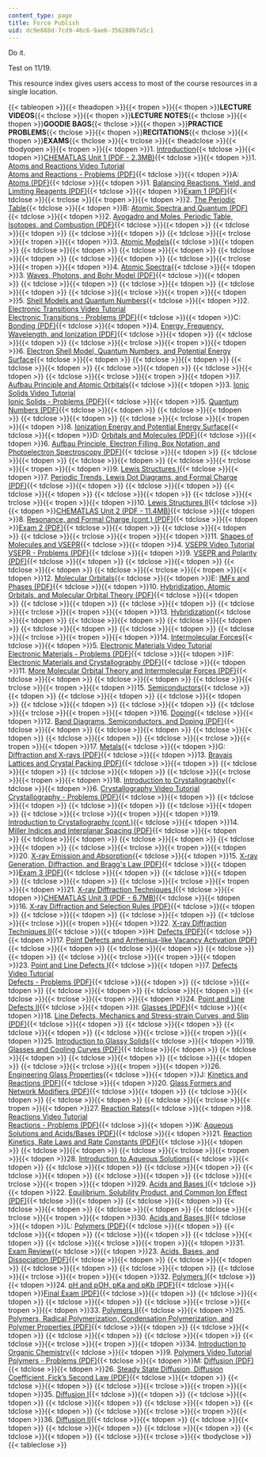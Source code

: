 ```yaml
---
content_type: page
title: Force Publish
uid: dc9e888d-7cd9-46c6-9ae6-356280b7a5c1
---
```

Do it.

Test on 11/19.

This resource index gives users access to most of the course resources in a single location.

{{< tableopen >}}{{< theadopen >}}{{< tropen >}}{{< thopen >}}**LECTURE VIDEOS**{{< thclose >}}{{< thopen >}}**LECTURE NOTES**{{< thclose >}}{{< thopen >}}**GOODIE BAGS**{{< thclose >}}{{< thopen >}}**PRACTICE PROBLEMS**{{< thclose >}}{{< thopen >}}**RECITATIONS**{{< thclose >}}{{< thopen >}}**EXAMS**{{< thclose >}}{{< trclose >}}{{< theadclose >}}{{< tbodyopen >}}{{< tropen >}}{{< tdopen >}}1\. [Introduction](https://ocw.mit.edu/courses/materials-science-and-engineering/3-091-introduction-to-solid-state-chemistry-fall-2018/lecture-videos/lecture-1){{< tdclose >}}{{< tdopen >}}[CHEMATLAS Unit 1 (PDF - 2.3MB)](https://ocw.mit.edu/courses/materials-science-and-engineering/3-091-introduction-to-solid-state-chemistry-fall-2018/readings/MIT3_091F18_ChemATLAS_1.pdf){{< tdclose >}}{{< tdopen >}}1\. [Atoms and Reactions Video Tutorial](https://ocw.mit.edu/courses/materials-science-and-engineering/3-091-introduction-to-solid-state-chemistry-fall-2018/goodie-bags#GB1)  
[Atoms and Reactions - Problems (PDF)](https://ocw.mit.edu/courses/materials-science-and-engineering/3-091-introduction-to-solid-state-chemistry-fall-2018/goodie-bags/MIT3_091F18_GB1.pdf){{< tdclose >}}{{< tdopen >}}A: [Atoms (PDF)](https://ocw.mit.edu/courses/materials-science-and-engineering/3-091-introduction-to-solid-state-chemistry-fall-2018/practice-problems/MIT3_091F18_PPA.pdf){{< tdclose >}}{{< tdopen >}}1\. [Balancing Reactions, Yield, and Limiting Reagents (PDF)](https://ocw.mit.edu/courses/materials-science-and-engineering/3-091-introduction-to-solid-state-chemistry-fall-2018/recitations/MIT3_091F18_REC1.pdf){{< tdclose >}}{{< tdopen >}}[Exam 1 (PDF)](https://ocw.mit.edu/courses/materials-science-and-engineering/3-091-introduction-to-solid-state-chemistry-fall-2018/exams-and-quizzes/MIT3_091F18_Exam1.pdf){{< tdclose >}}{{< trclose >}}{{< tropen >}}{{< tdopen >}}2\. [The Periodic Table](https://ocw.mit.edu/courses/materials-science-and-engineering/3-091-introduction-to-solid-state-chemistry-fall-2018/lecture-videos/lecture-2){{< tdclose >}}{{< tdopen >}}B: [Atomic Spectra and Quantum (PDF)](https://ocw.mit.edu/courses/materials-science-and-engineering/3-091-introduction-to-solid-state-chemistry-fall-2018/practice-problems/MIT3_091F18_PPB.pdf){{< tdclose >}}{{< tdopen >}}2\. [Avogadro and Moles, Periodic Table, Isotopes, and Combustion (PDF)](https://ocw.mit.edu/courses/materials-science-and-engineering/3-091-introduction-to-solid-state-chemistry-fall-2018/recitations/MIT3_091F18_REC2.pdf){{< tdclose >}}{{< tdopen >}} {{< tdclose >}}{{< tdopen >}} {{< tdclose >}}{{< tdopen >}} {{< tdclose >}}{{< trclose >}}{{< tropen >}}{{< tdopen >}}3\. [Atomic Models](https://ocw.mit.edu/courses/materials-science-and-engineering/3-091-introduction-to-solid-state-chemistry-fall-2018/lecture-videos/lecture-3){{< tdclose >}}{{< tdopen >}} {{< tdclose >}}{{< tdopen >}} {{< tdclose >}}{{< tdopen >}} {{< tdclose >}}{{< tdopen >}} {{< tdclose >}}{{< tdopen >}} {{< tdclose >}}{{< trclose >}}{{< tropen >}}{{< tdopen >}}4\. [Atomic Spectra](https://ocw.mit.edu/courses/materials-science-and-engineering/3-091-introduction-to-solid-state-chemistry-fall-2018/lecture-videos/lecture-4){{< tdclose >}}{{< tdopen >}}3\. [Waves, Photons, and Bohr Model (PDF)](https://ocw.mit.edu/courses/materials-science-and-engineering/3-091-introduction-to-solid-state-chemistry-fall-2018/recitations/MIT3_091F18_REC3.pdf){{< tdclose >}}{{< tdopen >}} {{< tdclose >}}{{< tdopen >}} {{< tdclose >}}{{< tdopen >}} {{< tdclose >}}{{< tdopen >}} {{< tdclose >}}{{< trclose >}}{{< tropen >}}{{< tdopen >}}5\. [Shell Models and Quantum Numbers](https://ocw.mit.edu/courses/materials-science-and-engineering/3-091-introduction-to-solid-state-chemistry-fall-2018/lecture-videos/lecture-5){{< tdclose >}}{{< tdopen >}}2\. [Electronic Transitions Video Tutorial](https://ocw.mit.edu/courses/materials-science-and-engineering/3-091-introduction-to-solid-state-chemistry-fall-2018/goodie-bags#GB2)  
[Electronic Transitions - Problems (PDF)](https://ocw.mit.edu/courses/materials-science-and-engineering/3-091-introduction-to-solid-state-chemistry-fall-2018/goodie-bags/MIT3_091F18_GB2.pdf){{< tdclose >}}{{< tdopen >}}C: [Bonding (PDF)](https://ocw.mit.edu/courses/materials-science-and-engineering/3-091-introduction-to-solid-state-chemistry-fall-2018/practice-problems/MIT3_091F18_PPC.pdf){{< tdclose >}}{{< tdopen >}}4\. [Energy, Frequency, Wavelength, and Ionization (PDF)](https://ocw.mit.edu/courses/materials-science-and-engineering/3-091-introduction-to-solid-state-chemistry-fall-2018/recitations/MIT3_091F18_REC4.pdf){{< tdclose >}}{{< tdopen >}} {{< tdclose >}}{{< tdopen >}} {{< tdclose >}}{{< trclose >}}{{< tropen >}}{{< tdopen >}}6\. [Electron Shell Model, Quantum Numbers, and Potential Energy Surface](https://ocw.mit.edu/courses/materials-science-and-engineering/3-091-introduction-to-solid-state-chemistry-fall-2018/lecture-videos/lecture-6){{< tdclose >}}{{< tdopen >}} {{< tdclose >}}{{< tdopen >}} {{< tdclose >}}{{< tdopen >}} {{< tdclose >}}{{< tdopen >}} {{< tdclose >}}{{< tdopen >}} {{< tdclose >}}{{< trclose >}}{{< tropen >}}{{< tdopen >}}7\. [Aufbau Principle and Atomic Orbitals](https://ocw.mit.edu/courses/materials-science-and-engineering/3-091-introduction-to-solid-state-chemistry-fall-2018/lecture-videos/lecture-7){{< tdclose >}}{{< tdopen >}}3\. [Ionic Solids Video Tutorial](https://ocw.mit.edu/courses/materials-science-and-engineering/3-091-introduction-to-solid-state-chemistry-fall-2018/goodie-bags#GB3)  
[Ionic Solids - Problems (PDF)](https://ocw.mit.edu/courses/materials-science-and-engineering/3-091-introduction-to-solid-state-chemistry-fall-2018/goodie-bags/MIT3_091F18_GB3.pdf){{< tdclose >}}{{< tdopen >}}5\. [Quantum Numbers (PDF)](https://ocw.mit.edu/courses/materials-science-and-engineering/3-091-introduction-to-solid-state-chemistry-fall-2018/recitations/MIT3_091F18_REC5.pdf){{< tdclose >}}{{< tdopen >}} {{< tdclose >}}{{< tdopen >}} {{< tdclose >}}{{< tdopen >}} {{< tdclose >}}{{< trclose >}}{{< tropen >}}{{< tdopen >}}8\. [Ionization Energy and Potential Energy Surface](https://ocw.mit.edu/courses/materials-science-and-engineering/3-091-introduction-to-solid-state-chemistry-fall-2018/lecture-videos/lecture-8){{< tdclose >}}{{< tdopen >}}D: [Orbitals and Molecules (PDF)](https://ocw.mit.edu/courses/materials-science-and-engineering/3-091-introduction-to-solid-state-chemistry-fall-2018/practice-problems/MIT3_091F18_PPD.pdf){{< tdclose >}}{{< tdopen >}}6\. [Aufbau Principle, Electron Filling, Box Notation, and Photoelectron Spectroscopy (PDF)](https://ocw.mit.edu/courses/materials-science-and-engineering/3-091-introduction-to-solid-state-chemistry-fall-2018/recitations/MIT3_091F18_REC6.pdf){{< tdclose >}}{{< tdopen >}} {{< tdclose >}}{{< tdopen >}} {{< tdclose >}}{{< tdopen >}} {{< tdclose >}}{{< trclose >}}{{< tropen >}}{{< tdopen >}}9\. [Lewis Structures I](https://ocw.mit.edu/courses/materials-science-and-engineering/3-091-introduction-to-solid-state-chemistry-fall-2018/lecture-videos/lecture-9){{< tdclose >}}{{< tdopen >}}7\. [Periodic Trends, Lewis Dot Diagrams, and Formal Charge (PDF)](https://ocw.mit.edu/courses/materials-science-and-engineering/3-091-introduction-to-solid-state-chemistry-fall-2018/recitations/MIT3_091F18_REC7.pdf){{< tdclose >}}{{< tdopen >}} {{< tdclose >}}{{< tdopen >}} {{< tdclose >}}{{< tdopen >}} {{< tdclose >}}{{< tdopen >}} {{< tdclose >}}{{< trclose >}}{{< tropen >}}{{< tdopen >}}10\. [Lewis Structures II](https://ocw.mit.edu/courses/materials-science-and-engineering/3-091-introduction-to-solid-state-chemistry-fall-2018/lecture-videos/lecture-10){{< tdclose >}}{{< tdopen >}}[CHEMATLAS Unit 2 (PDF - 11.4MB)](https://ocw.mit.edu/courses/materials-science-and-engineering/3-091-introduction-to-solid-state-chemistry-fall-2018/readings/MIT3_091F18_ChemATLAS_2.pdf){{< tdclose >}}{{< tdopen >}}8\. [Resonance, and Formal Charge (cont.) (PDF)](https://ocw.mit.edu/courses/materials-science-and-engineering/3-091-introduction-to-solid-state-chemistry-fall-2018/recitations/MIT3_091F18_REC8.pdf){{< tdclose >}}{{< tdopen >}}[Exam 2 (PDF)](https://ocw.mit.edu/courses/materials-science-and-engineering/3-091-introduction-to-solid-state-chemistry-fall-2018/exams-and-quizzes/MIT3_091F18_Exam2.pdf){{< tdclose >}}{{< tdopen >}} {{< tdclose >}}{{< tdopen >}} {{< tdclose >}}{{< trclose >}}{{< tropen >}}{{< tdopen >}}11\. [Shapes of Molecules and VSEPR](https://ocw.mit.edu/courses/materials-science-and-engineering/3-091-introduction-to-solid-state-chemistry-fall-2018/lecture-videos/lecture-11){{< tdclose >}}{{< tdopen >}}4\. [VSEPR Video Tutorial](https://ocw.mit.edu/courses/materials-science-and-engineering/3-091-introduction-to-solid-state-chemistry-fall-2018/goodie-bags#GB4)  
[VSEPR - Problems (PDF)](https://ocw.mit.edu/courses/materials-science-and-engineering/3-091-introduction-to-solid-state-chemistry-fall-2018/goodie-bags/MIT3_091F18_GB4.pdf){{< tdclose >}}{{< tdopen >}}9\. [VSEPR and Polarity (PDF)](https://ocw.mit.edu/courses/materials-science-and-engineering/3-091-introduction-to-solid-state-chemistry-fall-2018/recitations/MIT3_091F18_REC9.pdf){{< tdclose >}}{{< tdopen >}} {{< tdclose >}}{{< tdopen >}} {{< tdclose >}}{{< tdopen >}} {{< tdclose >}}{{< trclose >}}{{< tropen >}}{{< tdopen >}}12\. [Molecular Orbitals](https://ocw.mit.edu/courses/materials-science-and-engineering/3-091-introduction-to-solid-state-chemistry-fall-2018/lecture-videos/lecture-12){{< tdclose >}}{{< tdopen >}}E: [IMFs and Phases (PDF)](https://ocw.mit.edu/courses/materials-science-and-engineering/3-091-introduction-to-solid-state-chemistry-fall-2018/practice-problems/MIT3_091F18_PPE.pdf){{< tdclose >}}{{< tdopen >}}10\. [Hybridization, Atomic Orbitals, and Molecular Orbital Theory (PDF)](https://ocw.mit.edu/courses/materials-science-and-engineering/3-091-introduction-to-solid-state-chemistry-fall-2018/recitations/MIT3_091F18_REC10.pdf){{< tdclose >}}{{< tdopen >}} {{< tdclose >}}{{< tdopen >}} {{< tdclose >}}{{< tdopen >}} {{< tdclose >}}{{< trclose >}}{{< tropen >}}{{< tdopen >}}13\. [Hybridization](https://ocw.mit.edu/courses/materials-science-and-engineering/3-091-introduction-to-solid-state-chemistry-fall-2018/lecture-videos/lecture-13){{< tdclose >}}{{< tdopen >}} {{< tdclose >}}{{< tdopen >}} {{< tdclose >}}{{< tdopen >}} {{< tdclose >}}{{< tdopen >}} {{< tdclose >}}{{< tdopen >}} {{< tdclose >}}{{< trclose >}}{{< tropen >}}{{< tdopen >}}14\. [Intermolecular Forces](https://ocw.mit.edu/courses/materials-science-and-engineering/3-091-introduction-to-solid-state-chemistry-fall-2018/lecture-videos/lecture-14){{< tdclose >}}{{< tdopen >}}5\. [Electronic Materials Video Tutorial](https://ocw.mit.edu/courses/materials-science-and-engineering/3-091-introduction-to-solid-state-chemistry-fall-2018/goodie-bags#GB5)  
[Electronic Materials - Problems (PDF)](https://ocw.mit.edu/courses/materials-science-and-engineering/3-091-introduction-to-solid-state-chemistry-fall-2018/goodie-bags/MIT3_091F18_GB5.pdf){{< tdclose >}}{{< tdopen >}}F: [Electronic Materials and Crystallography (PDF)](https://ocw.mit.edu/courses/materials-science-and-engineering/3-091-introduction-to-solid-state-chemistry-fall-2018/practice-problems/MIT3_091F18_PPF.pdf){{< tdclose >}}{{< tdopen >}}11\. [More Molecular Orbital Theory and Intermolecular Forces (PDF)](https://ocw.mit.edu/courses/materials-science-and-engineering/3-091-introduction-to-solid-state-chemistry-fall-2018/recitations/MIT3_091F18_REC11.pdf){{< tdclose >}}{{< tdopen >}} {{< tdclose >}}{{< tdopen >}} {{< tdclose >}}{{< trclose >}}{{< tropen >}}{{< tdopen >}}15\. [Semiconductors](https://ocw.mit.edu/courses/materials-science-and-engineering/3-091-introduction-to-solid-state-chemistry-fall-2018/lecture-videos/lecture-15){{< tdclose >}}{{< tdopen >}} {{< tdclose >}}{{< tdopen >}} {{< tdclose >}}{{< tdopen >}} {{< tdclose >}}{{< tdopen >}} {{< tdclose >}}{{< tdopen >}} {{< tdclose >}}{{< trclose >}}{{< tropen >}}{{< tdopen >}}16\. [Doping](https://ocw.mit.edu/courses/materials-science-and-engineering/3-091-introduction-to-solid-state-chemistry-fall-2018/lecture-videos/lecture-16){{< tdclose >}}{{< tdopen >}}12\. [Band Diagrams, Semiconductors, and Doping (PDF)](https://ocw.mit.edu/courses/materials-science-and-engineering/3-091-introduction-to-solid-state-chemistry-fall-2018/recitations/MIT3_091F18_REC12.pdf){{< tdclose >}}{{< tdopen >}} {{< tdclose >}}{{< tdopen >}} {{< tdclose >}}{{< tdopen >}} {{< tdclose >}}{{< tdopen >}} {{< tdclose >}}{{< trclose >}}{{< tropen >}}{{< tdopen >}}17\. [Metals](https://ocw.mit.edu/courses/materials-science-and-engineering/3-091-introduction-to-solid-state-chemistry-fall-2018/lecture-videos/lecture-17){{< tdclose >}}{{< tdopen >}}G: [Diffraction and X-rays (PDF)](https://ocw.mit.edu/courses/materials-science-and-engineering/3-091-introduction-to-solid-state-chemistry-fall-2018/practice-problems/MIT3_091F18_PPG.pdf){{< tdclose >}}{{< tdopen >}}13\. [Bravais Lattices and Crystal Packing (PDF)](https://ocw.mit.edu/courses/materials-science-and-engineering/3-091-introduction-to-solid-state-chemistry-fall-2018/recitations/MIT3_091F18_REC13.pdf){{< tdclose >}}{{< tdopen >}} {{< tdclose >}}{{< tdopen >}} {{< tdclose >}}{{< tdopen >}} {{< tdclose >}}{{< trclose >}}{{< tropen >}}{{< tdopen >}}18\. [Introduction to Crystallography](https://ocw.mit.edu/courses/materials-science-and-engineering/3-091-introduction-to-solid-state-chemistry-fall-2018/lecture-videos/lecture-18){{< tdclose >}}{{< tdopen >}}6\. [Crystallography Video Tutorial](https://ocw.mit.edu/courses/materials-science-and-engineering/3-091-introduction-to-solid-state-chemistry-fall-2018/goodie-bags#GB6)  
[Crystallography - Problems (PDF)](https://ocw.mit.edu/courses/materials-science-and-engineering/3-091-introduction-to-solid-state-chemistry-fall-2018/goodie-bags/MIT3_091F18_GB6.pdf){{< tdclose >}}{{< tdopen >}} {{< tdclose >}}{{< tdopen >}} {{< tdclose >}}{{< tdopen >}} {{< tdclose >}}{{< tdopen >}} {{< tdclose >}}{{< trclose >}}{{< tropen >}}{{< tdopen >}}19\. [Introduction to Crystallography (cont.)](https://ocw.mit.edu/courses/materials-science-and-engineering/3-091-introduction-to-solid-state-chemistry-fall-2018/lecture-videos/lecture-19){{< tdclose >}}{{< tdopen >}}14\. [Miller Indices and Interplanar Spacing (PDF)](https://ocw.mit.edu/courses/materials-science-and-engineering/3-091-introduction-to-solid-state-chemistry-fall-2018/recitations/MIT3_091F18_REC14.pdf){{< tdclose >}}{{< tdopen >}} {{< tdclose >}}{{< tdopen >}} {{< tdclose >}}{{< tdopen >}} {{< tdclose >}}{{< tdopen >}} {{< tdclose >}}{{< trclose >}}{{< tropen >}}{{< tdopen >}}20\. [X-ray Emission and Absorption](https://ocw.mit.edu/courses/materials-science-and-engineering/3-091-introduction-to-solid-state-chemistry-fall-2018/lecture-videos/lecture-20){{< tdclose >}}{{< tdopen >}}15\. [X-ray Generation, Diffraction, and Bragg's Law (PDF)](https://ocw.mit.edu/courses/materials-science-and-engineering/3-091-introduction-to-solid-state-chemistry-fall-2018/recitations/MIT3_091F18_REC15.pdf){{< tdclose >}}{{< tdopen >}}[Exam 3 (PDF)](https://ocw.mit.edu/courses/materials-science-and-engineering/3-091-introduction-to-solid-state-chemistry-fall-2018/exams-and-quizzes/MIT3_091F18_Exam3.pdf){{< tdclose >}}{{< tdopen >}} {{< tdclose >}}{{< tdopen >}} {{< tdclose >}}{{< tdopen >}} {{< tdclose >}}{{< trclose >}}{{< tropen >}}{{< tdopen >}}21\. [X-ray Diffraction Techniques I](https://ocw.mit.edu/courses/materials-science-and-engineering/3-091-introduction-to-solid-state-chemistry-fall-2018/lecture-videos/lecture-21){{< tdclose >}}{{< tdopen >}}[CHEMATLAS Unit 3 (PDF - 6.7MB)](https://ocw.mit.edu/courses/materials-science-and-engineering/3-091-introduction-to-solid-state-chemistry-fall-2018/readings/MIT3_091F18_ChemATLAS_3.pdf){{< tdclose >}}{{< tdopen >}}16\. [X-ray Diffraction and Selection Rules (PDF)](https://ocw.mit.edu/courses/materials-science-and-engineering/3-091-introduction-to-solid-state-chemistry-fall-2018/recitations/MIT3_091F18_REC16.pdf){{< tdclose >}}{{< tdopen >}} {{< tdclose >}}{{< tdopen >}} {{< tdclose >}}{{< tdopen >}} {{< tdclose >}}{{< trclose >}}{{< tropen >}}{{< tdopen >}}22\. [X-ray Diffraction Techniques II](https://ocw.mit.edu/courses/materials-science-and-engineering/3-091-introduction-to-solid-state-chemistry-fall-2018/lecture-videos/lecture-22){{< tdclose >}}{{< tdopen >}}H: [Defects (PDF)](https://ocw.mit.edu/courses/materials-science-and-engineering/3-091-introduction-to-solid-state-chemistry-fall-2018/practice-problems/MIT3_091F18_PPH.pdf){{< tdclose >}}{{< tdopen >}}17\. [Point Defects and Arrhenius-like Vacancy Activation (PDF)](https://ocw.mit.edu/courses/materials-science-and-engineering/3-091-introduction-to-solid-state-chemistry-fall-2018/recitations/MIT3_091F18_REC17.pdf){{< tdclose >}}{{< tdopen >}} {{< tdclose >}}{{< tdopen >}} {{< tdclose >}}{{< tdopen >}} {{< tdclose >}}{{< trclose >}}{{< tropen >}}{{< tdopen >}}23\. [Point and Line Defects I](https://ocw.mit.edu/courses/materials-science-and-engineering/3-091-introduction-to-solid-state-chemistry-fall-2018/lecture-videos/lecture-23){{< tdclose >}}{{< tdopen >}}7\. [Defects Video Tutorial](https://ocw.mit.edu/courses/materials-science-and-engineering/3-091-introduction-to-solid-state-chemistry-fall-2018/goodie-bags#GB7)  
[Defects - Problems (PDF)](https://ocw.mit.edu/courses/materials-science-and-engineering/3-091-introduction-to-solid-state-chemistry-fall-2018/goodie-bags/MIT3_091F18_GB7.pdf){{< tdclose >}}{{< tdopen >}} {{< tdclose >}}{{< tdopen >}} {{< tdclose >}}{{< tdopen >}} {{< tdclose >}}{{< tdopen >}} {{< tdclose >}}{{< trclose >}}{{< tropen >}}{{< tdopen >}}24\. [Point and Line Defects II](https://ocw.mit.edu/courses/materials-science-and-engineering/3-091-introduction-to-solid-state-chemistry-fall-2018/lecture-videos/lecture-24){{< tdclose >}}{{< tdopen >}}I: [Glasses (PDF)](https://ocw.mit.edu/courses/materials-science-and-engineering/3-091-introduction-to-solid-state-chemistry-fall-2018/practice-problems/MIT3_091F18_PPI.pdf){{< tdclose >}}{{< tdopen >}}18\. [Line Defects, Mechanics and Stress-strain Curves, and Slip (PDF)](https://ocw.mit.edu/courses/materials-science-and-engineering/3-091-introduction-to-solid-state-chemistry-fall-2018/recitations/MIT3_091F18_REC18.pdf){{< tdclose >}}{{< tdopen >}} {{< tdclose >}}{{< tdopen >}} {{< tdclose >}}{{< tdopen >}} {{< tdclose >}}{{< trclose >}}{{< tropen >}}{{< tdopen >}}25\. [Introduction to Glassy Solids](https://ocw.mit.edu/courses/materials-science-and-engineering/3-091-introduction-to-solid-state-chemistry-fall-2018/lecture-videos/lecture-25){{< tdclose >}}{{< tdopen >}}19\. [Glasses and Cooling Curves (PDF)](https://ocw.mit.edu/courses/materials-science-and-engineering/3-091-introduction-to-solid-state-chemistry-fall-2018/recitations/MIT3_091F18_REC19.pdf){{< tdclose >}}{{< tdopen >}} {{< tdclose >}}{{< tdopen >}} {{< tdclose >}}{{< tdopen >}} {{< tdclose >}}{{< tdopen >}} {{< tdclose >}}{{< trclose >}}{{< tropen >}}{{< tdopen >}}26\. [Engineering Glass Properties](https://ocw.mit.edu/courses/materials-science-and-engineering/3-091-introduction-to-solid-state-chemistry-fall-2018/lecture-videos/lecture-26){{< tdclose >}}{{< tdopen >}}J: [Kinetics and Reactions (PDF)](https://ocw.mit.edu/courses/materials-science-and-engineering/3-091-introduction-to-solid-state-chemistry-fall-2018/practice-problems/MIT3_091F18_PPJ.pdf){{< tdclose >}}{{< tdopen >}}20\. [Glass Formers and Network Modifiers (PDF)](https://ocw.mit.edu/courses/materials-science-and-engineering/3-091-introduction-to-solid-state-chemistry-fall-2018/recitations/MIT3_091F18_REC20.pdf){{< tdclose >}}{{< tdopen >}} {{< tdclose >}}{{< tdopen >}} {{< tdclose >}}{{< tdopen >}} {{< tdclose >}}{{< trclose >}}{{< tropen >}}{{< tdopen >}}27\. [Reaction Rates](https://ocw.mit.edu/courses/materials-science-and-engineering/3-091-introduction-to-solid-state-chemistry-fall-2018/lecture-videos/lecture-27){{< tdclose >}}{{< tdopen >}}8\. [Reactions Video Tutorial](https://ocw.mit.edu/courses/materials-science-and-engineering/3-091-introduction-to-solid-state-chemistry-fall-2018/goodie-bags#GB8)  
[Reactions - Problems (PDF)](https://ocw.mit.edu/courses/materials-science-and-engineering/3-091-introduction-to-solid-state-chemistry-fall-2018/goodie-bags/MIT3_091F18_GB8.pdf){{< tdclose >}}{{< tdopen >}}K: [Aqueous Solutions and Acids/Bases (PDF)](https://ocw.mit.edu/courses/materials-science-and-engineering/3-091-introduction-to-solid-state-chemistry-fall-2018/practice-problems/MIT3_091F18_PPK.pdf){{< tdclose >}}{{< tdopen >}}21\. [Reaction Kinetics, Rate Laws and Rate Constants (PDF)](https://ocw.mit.edu/courses/materials-science-and-engineering/3-091-introduction-to-solid-state-chemistry-fall-2018/recitations/MIT3_091F18_REC21.pdf){{< tdclose >}}{{< tdopen >}} {{< tdclose >}}{{< tdopen >}} {{< tdclose >}}{{< trclose >}}{{< tropen >}}{{< tdopen >}}28\. [Introduction to Aqueous Solutions](https://ocw.mit.edu/courses/materials-science-and-engineering/3-091-introduction-to-solid-state-chemistry-fall-2018/lecture-videos/lecture-28){{< tdclose >}}{{< tdopen >}} {{< tdclose >}}{{< tdopen >}} {{< tdclose >}}{{< tdopen >}} {{< tdclose >}}{{< tdopen >}} {{< tdclose >}}{{< tdopen >}} {{< tdclose >}}{{< trclose >}}{{< tropen >}}{{< tdopen >}}29\. [Acids and Bases I](https://ocw.mit.edu/courses/materials-science-and-engineering/3-091-introduction-to-solid-state-chemistry-fall-2018/lecture-videos/lecture-29){{< tdclose >}}{{< tdopen >}}22\. [Equilibrium, Solubility Product, and Common Ion Effect (PDF)](https://ocw.mit.edu/courses/materials-science-and-engineering/3-091-introduction-to-solid-state-chemistry-fall-2018/recitations/MIT3_091F18_REC22.pdf){{< tdclose >}}{{< tdopen >}} {{< tdclose >}}{{< tdopen >}} {{< tdclose >}}{{< tdopen >}} {{< tdclose >}}{{< tdopen >}} {{< tdclose >}}{{< trclose >}}{{< tropen >}}{{< tdopen >}}30\. [Acids and Bases II](https://ocw.mit.edu/courses/materials-science-and-engineering/3-091-introduction-to-solid-state-chemistry-fall-2018/lecture-videos/lecture-30){{< tdclose >}}{{< tdopen >}}L: [Polymers (PDF)](https://ocw.mit.edu/courses/materials-science-and-engineering/3-091-introduction-to-solid-state-chemistry-fall-2018/practice-problems/MIT3_091F18_PPL.pdf){{< tdclose >}}{{< tdopen >}} {{< tdclose >}}{{< tdopen >}} {{< tdclose >}}{{< tdopen >}} {{< tdclose >}}{{< tdopen >}} {{< tdclose >}}{{< trclose >}}{{< tropen >}}{{< tdopen >}}31\. [Exam Review](https://ocw.mit.edu/courses/materials-science-and-engineering/3-091-introduction-to-solid-state-chemistry-fall-2018/lecture-videos/lecture-31){{< tdclose >}}{{< tdopen >}}23\. [Acids, Bases, and Dissociation (PDF)](https://ocw.mit.edu/courses/materials-science-and-engineering/3-091-introduction-to-solid-state-chemistry-fall-2018/recitations/MIT3_091F18_REC23.pdf){{< tdclose >}}{{< tdopen >}} {{< tdclose >}}{{< tdopen >}} {{< tdclose >}}{{< tdopen >}} {{< tdclose >}}{{< tdopen >}} {{< tdclose >}}{{< trclose >}}{{< tropen >}}{{< tdopen >}}32\. [Polymers I](https://ocw.mit.edu/courses/materials-science-and-engineering/3-091-introduction-to-solid-state-chemistry-fall-2018/lecture-videos/lecture-32){{< tdclose >}}{{< tdopen >}}24\. [pH and pOH, pKa and pKb (PDF)](https://ocw.mit.edu/courses/materials-science-and-engineering/3-091-introduction-to-solid-state-chemistry-fall-2018/recitations/MIT3_091F18_REC24.pdf){{< tdclose >}}{{< tdopen >}}[Final Exam (PDF)](https://ocw.mit.edu/courses/materials-science-and-engineering/3-091-introduction-to-solid-state-chemistry-fall-2018/exams-and-quizzes/MIT3_091F18_Final.pdf){{< tdclose >}}{{< tdopen >}} {{< tdclose >}}{{< tdopen >}} {{< tdclose >}}{{< tdopen >}} {{< tdclose >}}{{< trclose >}}{{< tropen >}}{{< tdopen >}}33\. [Polymers II](https://ocw.mit.edu/courses/materials-science-and-engineering/3-091-introduction-to-solid-state-chemistry-fall-2018/lecture-videos/lecture-33){{< tdclose >}}{{< tdopen >}}25\. [Polymers, Radical Polymerization, Condensation Polymerization, and Polymer Properties (PDF)](https://ocw.mit.edu/courses/materials-science-and-engineering/3-091-introduction-to-solid-state-chemistry-fall-2018/recitations/MIT3_091F18_REC25.pdf){{< tdclose >}}{{< tdopen >}} {{< tdclose >}}{{< tdopen >}} {{< tdclose >}}{{< tdopen >}} {{< tdclose >}}{{< tdopen >}} {{< tdclose >}}{{< trclose >}}{{< tropen >}}{{< tdopen >}}34\. [Introduction to Organic Chemistry](https://ocw.mit.edu/courses/materials-science-and-engineering/3-091-introduction-to-solid-state-chemistry-fall-2018/lecture-videos/lecture-34){{< tdclose >}}{{< tdopen >}}9\. [Polymers Video Tutorial](https://ocw.mit.edu/courses/materials-science-and-engineering/3-091-introduction-to-solid-state-chemistry-fall-2018/goodie-bags#GB9)  
[Polymers - Problems (PDF)](https://ocw.mit.edu/courses/materials-science-and-engineering/3-091-introduction-to-solid-state-chemistry-fall-2018/goodie-bags/MIT3_091F18_GB9.pdf){{< tdclose >}}{{< tdopen >}}M: [Diffusion (PDF)](https://ocw.mit.edu/courses/materials-science-and-engineering/3-091-introduction-to-solid-state-chemistry-fall-2018/practice-problems/MIT3_091F18_PPM.pdf){{< tdclose >}}{{< tdopen >}}26\. [Steady State Diffusion, Diffusion Coefficient, Fick’s Second Law (PDF)](https://ocw.mit.edu/courses/materials-science-and-engineering/3-091-introduction-to-solid-state-chemistry-fall-2018/recitations/MIT3_091F18_REC26.pdf){{< tdclose >}}{{< tdopen >}} {{< tdclose >}}{{< tdopen >}} {{< tdclose >}}{{< trclose >}}{{< tropen >}}{{< tdopen >}}35\. [Diffusion I](https://ocw.mit.edu/courses/materials-science-and-engineering/3-091-introduction-to-solid-state-chemistry-fall-2018/lecture-videos/lecture-35){{< tdclose >}}{{< tdopen >}} {{< tdclose >}}{{< tdopen >}} {{< tdclose >}}{{< tdopen >}} {{< tdclose >}}{{< tdopen >}} {{< tdclose >}}{{< tdopen >}} {{< tdclose >}}{{< trclose >}}{{< tropen >}}{{< tdopen >}}36\. [Diffusion II](https://ocw.mit.edu/courses/materials-science-and-engineering/3-091-introduction-to-solid-state-chemistry-fall-2018/lecture-videos/lecture-36){{< tdclose >}}{{< tdopen >}} {{< tdclose >}}{{< tdopen >}} {{< tdclose >}}{{< tdopen >}} {{< tdclose >}}{{< tdopen >}} {{< tdclose >}}{{< tdopen >}} {{< tdclose >}}{{< trclose >}}{{< tbodyclose >}}{{< tableclose >}}